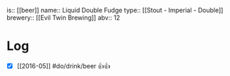 is:: [[beer]]
name:: Liquid Double Fudge
type:: [[Stout - Imperial - Double]]
brewery:: [[Evil Twin Brewing]]
abv:: 12

# Log
- [x] [[2016-05]] #do/drink/beer 👍👍
